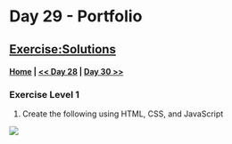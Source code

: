   # Day 29  - Portfolio
 
## [Exercise:Solutions](#exercise-solutions)

 #### [Home](../README.md) | [<< Day 28](../day_28/day_28_leaderboard.md) | [Day 30 >>](../day_30/30_day_finalprohects.md)

### Exercise Level 1

1. Create the following using HTML, CSS, and JavaScript
  

  <img src="Ekran görüntüsü_2024-06-13_19-33-46.png">
